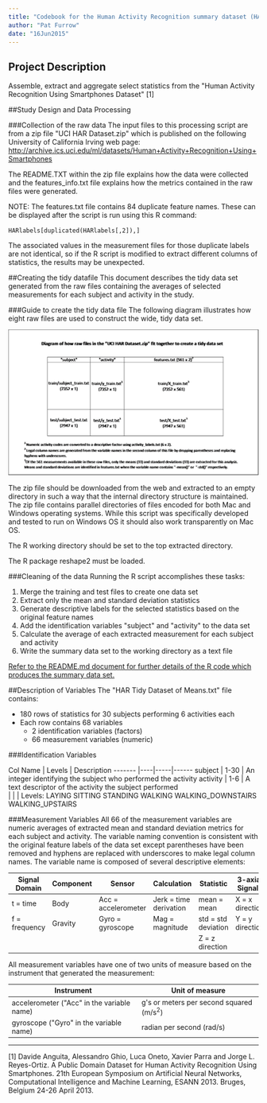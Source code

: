 ```yaml
---
title: "Codebook for the Human Activity Recognition summary dataset (HAR Tidy Dataset of Means.txt)"
author: "Pat Furrow"
date: "16Jun2015"
---
```


## Project Description
Assemble, extract and aggregate select statistics from the "Human Activity Recognition Using Smartphones Dataset" [1]

##Study Design and Data Processing

###Collection of the raw data
The input files to this processing script are from a zip file "UCI HAR Dataset.zip" which is published on the following University of California Irving web page:
http://archive.ics.uci.edu/ml/datasets/Human+Activity+Recognition+Using+Smartphones

The README.TXT within the zip file explains how the data were collected and the features_info.txt file explains how the metrics contained in the raw files were generated.

NOTE:  The features.txt file contains 84 duplicate feature names.  These can be displayed after the script is run using this R command:  
```
HARlabels[duplicated(HARlabels[,2]),]  
```
The associated values in the measurement files for those duplicate labels are not identical, so if the R script is modified to extract different columns of statistics, the results may be unexpected.

##Creating the tidy datafile
This document describes the tidy data set generated from the raw files containing the averages of selected measurements for each subject and activity in the study.

###Guide to create the tidy data file
The following diagram illustrates how eight raw files are used to construct the wide, tidy data set.

![HAR File Diagram](HAR_file_diagram.png)

The zip file should be downloaded from the web and extracted to an empty directory in such a way that the internal directory structure is maintained.  The zip file contains parallel directories of files encoded for both Mac and Windows operating systems.  While this script was specifically developed and tested to run on Windows OS it should also work transparently on Mac OS.  

The R working directory should be set to the top extracted directory.  

The R package reshape2 must be loaded. 

###Cleaning of the data
Running the R script accomplishes these tasks:  
1. Merge the training and test files to create one data set  
2. Extract only the mean and standard deviation statistics  
3. Generate descriptive labels for the selected statistics based on the original feature names  
4. Add the identification variables "subject" and "activity" to the data set  
5. Calculate the average of each extracted measurement for each subject and activity  
6. Write the summary data set to the working directory as a text file  

[Refer to the README.md document for further details of the R code which produces the summary data set.](https://github.com/pfurrow/GetCleanDataClassProject/blob/master/README.md)

##Description of Variables 
The "HAR Tidy Dataset of Means.txt" file contains:
* 180 rows of statistics for 30 subjects performing 6 activities each
* Each row contains 68 variables
   + 2 identification variables (factors)
   + 66 measurement variables (numeric)

###Identification Variables

Col Name | Levels | Description
------- |----|-----|------
subject | 1-30 | An integer identifying the subject who performed the activity
activity | 1-6 | A text descriptor of the activity the subject performed  
 | | | Levels: LAYING SITTING STANDING WALKING WALKING_DOWNSTAIRS WALKING_UPSTAIRS

###Measurement Variables
All 66 of the measurement variables are numeric averages of extracted mean and standard deviation metrics for each subject and activity.  The variable naming convention is consistent with the original feature labels of the data set except parentheses have been removed and hyphens are replaced with underscores to make legal column names.  The variable name is composed of several descriptive elements:

Signal Domain | Component | Sensor | Calculation | Statistic | 3-axial Signals  
------- | ----|----|-----|------|----
t = time | Body | Acc = accelerometer | Jerk = time derivation | mean = mean | X = x direction
f = frequency | Gravity | Gyro = gyroscope | Mag = magnitude | std = std deviation |Y = y direction
  |   |   |   |  | Z = z direction

All measurement variables have one of two units of measure based on the instrument that generated the measurement:

Instrument | Unit of measure
-----------------|--------------
accelerometer ("Acc" in the variable name)| g's or meters per second squared (m/s<sup>2</sup>)
gyroscope ("Gyro" in the variable name) | radian per second (rad/s)


-----------
[1] Davide Anguita, Alessandro Ghio, Luca Oneto, Xavier Parra and Jorge L. Reyes-Ortiz. A Public Domain Dataset for Human Activity Recognition Using Smartphones. 21th European Symposium on Artificial Neural Networks, Computational Intelligence and Machine Learning, ESANN 2013. Bruges, Belgium 24-26 April 2013. 
